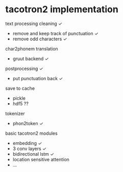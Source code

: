 # tacotron2 implementation

text processing
cleaning ✓

* remove and keep track of punctuation ✓
* remove odd characters ✓

char2phonem translation
* gruut backend ✓

postprocessing ✓
* put punctuation back ✓

save to cache
* pickle 
* hdf5 ?? 

tokenizer 

* phon2token ✓

basic tacotron2 modules

* embedding ✓
* 3 conv layers ✓
* bidirectional lstm ✓
* location sensitive attention
* ...
